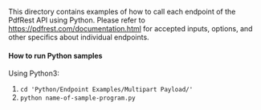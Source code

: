 This directory contains examples of how to call each endpoint of the
PdfRest API using Python. Please refer to https://pdfrest.com/documentation.html
for accepted inputs, options, and other specifics about individual endpoints.

#### How to run Python samples

Using Python3:

1. `cd 'Python/Endpoint Examples/Multipart Payload/'`
2. `python name-of-sample-program.py`
